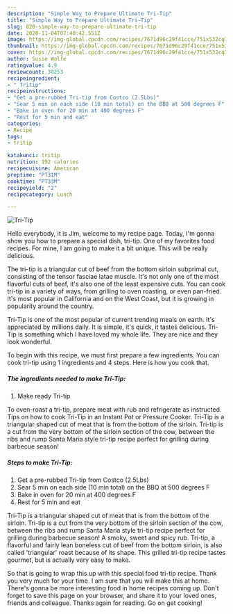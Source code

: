 ```yaml
---
description: "Simple Way to Prepare Ultimate Tri-Tip"
title: "Simple Way to Prepare Ultimate Tri-Tip"
slug: 820-simple-way-to-prepare-ultimate-tri-tip
date: 2020-11-04T07:40:42.551Z
image: https://img-global.cpcdn.com/recipes/7671d96c29f41cce/751x532cq70/tri-tip-recipe-main-photo.jpg
thumbnail: https://img-global.cpcdn.com/recipes/7671d96c29f41cce/751x532cq70/tri-tip-recipe-main-photo.jpg
cover: https://img-global.cpcdn.com/recipes/7671d96c29f41cce/751x532cq70/tri-tip-recipe-main-photo.jpg
author: Susie Wolfe
ratingvalue: 4.9
reviewcount: 30253
recipeingredient:
- " Tritip"
recipeinstructions:
- "Get a pre-rubbed Tri-tip from Costco (2.5Lbs)"
- "Sear 5 min on each side (10 min total) on the BBQ at 500 degrees F"
- "Bake in oven for 20 min at 400 degrees F"
- "Rest for 5 min and eat"
categories:
- Recipe
tags:
- tritip

katakunci: tritip 
nutrition: 192 calories
recipecuisine: American
preptime: "PT31M"
cooktime: "PT33M"
recipeyield: "2"
recipecategory: Lunch

---
```



![Tri-Tip](https://img-global.cpcdn.com/recipes/7671d96c29f41cce/751x532cq70/tri-tip-recipe-main-photo.jpg)

Hello everybody, it is Jim, welcome to my recipe page. Today, I'm gonna show you how to prepare a special dish, tri-tip. One of my favorites food recipes. For mine, I am going to make it a bit unique. This will be really delicious.

The tri-tip is a triangular cut of beef from the bottom sirloin subprimal cut, consisting of the tensor fasciae latae muscle. It&#39;s not only one of the most flavorful cuts of beef, it&#39;s also one of the least expensive cuts. You can cook tri-tip in a variety of ways, from grilling to oven roasting, or even pan-fried. It&#39;s most popular in California and on the West Coast, but it is growing in popularity around the country.

Tri-Tip is one of the most popular of current trending meals on earth. It's appreciated by millions daily. It is simple, it's quick, it tastes delicious. Tri-Tip is something which I have loved my whole life. They are nice and they look wonderful.


To begin with this recipe, we must first prepare a few ingredients. You can cook tri-tip using 1 ingredients and 4 steps. Here is how you cook that.

<!--inarticleads1-->

##### The ingredients needed to make Tri-Tip:

1. Make ready  Tri-tip


To oven-roast a tri-tip, prepare meat with rub and refrigerate as instructed. Tips on how to cook Tri-Tip in an Instant Pot or Pressure Cooker. Tri-Tip is a triangular shaped cut of meat that is from the bottom of the sirloin. Tri-tip is a cut from the very bottom of the sirloin section of the cow, between the ribs and rump Santa Maria style tri-tip recipe perfect for grilling during barbecue season! 

<!--inarticleads2-->

##### Steps to make Tri-Tip:

1. Get a pre-rubbed Tri-tip from Costco (2.5Lbs)
1. Sear 5 min on each side (10 min total) on the BBQ at 500 degrees F
1. Bake in oven for 20 min at 400 degrees F
1. Rest for 5 min and eat


Tri-Tip is a triangular shaped cut of meat that is from the bottom of the sirloin. Tri-tip is a cut from the very bottom of the sirloin section of the cow, between the ribs and rump Santa Maria style tri-tip recipe perfect for grilling during barbecue season! A smoky, sweet and spicy rub. Tri-tip, a flavorful and fairly lean boneless cut of beef from the bottom sirloin, is also called &#39;triangular&#39; roast because of its shape. This grilled tri-tip recipe tastes gourmet, but is actually very easy to make. 

So that is going to wrap this up with this special food tri-tip recipe. Thank you very much for your time. I am sure that you will make this at home. There's gonna be more interesting food in home recipes coming up. Don't forget to save this page on your browser, and share it to your loved ones, friends and colleague. Thanks again for reading. Go on get cooking!
